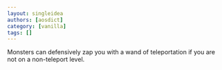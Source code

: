 ```yaml
---
layout: singleidea
authors: [aosdict]
category: [vanilla]
tags: []
---
```

Monsters can defensively zap you with a wand of teleportation if you are not on a non-teleport level.

